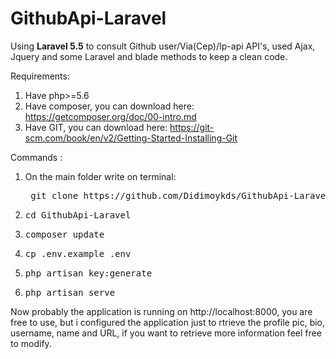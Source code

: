 # GithubApi-Laravel
 <p>
   Using <strong>Laravel 5.5</strong> to consult Github user/Via(Cep)/Ip-api API's, used Ajax, 
   Jquery and some Laravel and blade methods to keep a clean code.
 </p>
 
 Requirements:
 <ol>
   <li>Have php>=5.6</li>
   <li>
     Have composer, you can download here: 
     <a href="https://getcomposer.org/doc/00-intro.md">https://getcomposer.org/doc/00-intro.md</a>
   </li>
   <li>
     Have GIT, you can download here:
     <a href="https://git-scm.com/book/en/v2/Getting-Started-Installing-Git">
       https://git-scm.com/book/en/v2/Getting-Started-Installing-Git
     </a>
   </li>
 </ol>
 
 Commands :
 <ol>
   <li>
     On the main folder write on terminal:
     <pre> git clone https://github.com/Didimoykds/GithubApi-Laravel.git</pre>
   </li>
   <li>
     <pre>cd GithubApi-Laravel</pre>
   </li>
   <li>
     <pre>composer update</pre>
   </li>
   <li>
     <pre>cp .env.example .env</pre>
   </li>
   <li>
     <pre>php artisan key:generate</pre>
   </li>
   <li>
     <pre>php artisan serve</pre>
   </li>
 </ol>
 <p>
   Now probably the application is running on http://localhost:8000, you are free to use, but i configured the application just to rtrieve the profile pic, bio, username, name and URL, if you want to retrieve more information feel free to modify. 
 </p>
